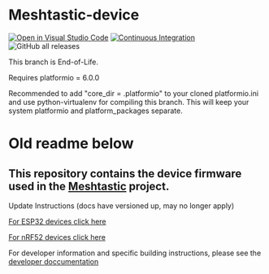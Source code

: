 # Meshtastic-device
[![Open in Visual Studio Code](https://open.vscode.dev/badges/open-in-vscode.svg)](https://open.vscode.dev/meshtastic/Meshtastic-device)
[![Continuous Integration](https://github.com/meshtastic/Meshtastic-device/actions/workflows/main.yml/badge.svg)](https://github.com/meshtastic/Meshtastic-device/actions/workflows/main.yml)
![GitHub all releases](https://img.shields.io/github/downloads/meshtastic/meshtastic-device/total)

This branch is End-of-Life.

Requires platformio = 6.0.0

Recommended to add "core_dir = .platformio" to your cloned platformio.ini and use python-virtualenv for compiling this branch. This will keep your system platformio and platform_packages separate.

# Old readme below #

## This repository contains the device firmware used in the [Meshtastic](https://meshtastic.org) project.

Update Instructions (docs have versioned up, may no longer apply)

[For ESP32 devices click here](https://meshtastic.org/docs/getting-started/flashing-esp32)

[For nRF52 devices click here](https://meshtastic.org/docs/getting-started/flashing-nrf52)

For developer information and specific building instructions, please see the [developer doccumentation](https://meshtastic.org/docs/developers)
